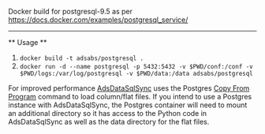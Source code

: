 Docker build for postgresql-9.5 as per https://docs.docker.com/examples/postgresql_service/

---

** Usage **

  1. `docker build -t adsabs/postgresql .`
  1. `docker run -d --name postgresql -p 5432:5432 -v $PWD/conf:/conf -v $PWD/logs:/var/log/postgresql -v $PWD/data:/data adsabs/postgresql`

For improved performance
[AdsDataSqlSync](https://github.com/adsabs/AdsDataSqlSync) uses the 
Postgres [Copy From
Program](https://www.postgresql.org/docs/current/static/sql-copy.html)
command to load column/flat files.  If you intend to use a Postgres
instance with AdsDataSqlSync, the Postgres container will need to
mount an additional directory so it has access to the Python code in
AdsDataSqlSync as well as the data directory for the flat files. 
